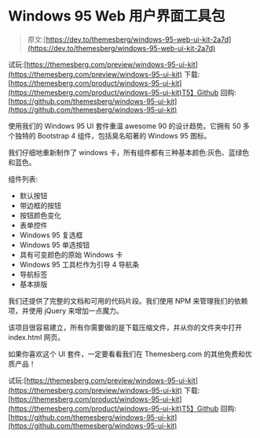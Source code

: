 # Windows 95 Web 用户界面工具包

> 原文:[https://dev.to/themesberg/windows-95-web-ui-kit-2a7d](https://dev.to/themesberg/windows-95-web-ui-kit-2a7d)

试玩:[https://themesberg.com/preview/windows-95-ui-kit](https://themesberg.com/preview/windows-95-ui-kit)
下载:[https://themesberg.com/product/windows-95-ui-kit](https://themesberg.com/product/windows-95-ui-kit)T5】Github 回购:[https://github.com/themesberg/windows-95-ui-kit](https://github.com/themesberg/windows-95-ui-kit)

使用我们的 Windows 95 UI 套件重温 awesome 90 的设计趋势。它拥有 50 多个独特的 Bootstrap 4 组件，包括臭名昭著的 Windows 95 图标。

我们仔细地重新制作了 windows 卡，所有组件都有三种基本颜色:灰色、蓝绿色和蓝色。

组件列表:

*   默认按钮
*   带边框的按钮
*   按钮颜色变化
*   表单控件
*   Windows 95 复选框
*   Windows 95 单选按钮
*   具有可变颜色的原始 Windows 卡
*   Windows 95 工具栏作为引导 4 导航条
*   导航标签
*   基本排版

我们还提供了完整的文档和可用的代码片段。我们使用 NPM 来管理我们的依赖项，并使用 jQuery 来增加一点魔力。

该项目很容易建立，所有你需要做的是下载压缩文件，并从你的文件夹中打开 index.html 网页。

如果你喜欢这个 UI 套件，一定要看看我们在 Themesberg.com 的其他免费和优质产品！

试玩:[https://themesberg.com/preview/windows-95-ui-kit](https://themesberg.com/preview/windows-95-ui-kit)
下载:[https://themesberg.com/product/windows-95-ui-kit](https://themesberg.com/product/windows-95-ui-kit)T5】Github 回购:[https://github.com/themesberg/windows-95-ui-kit](https://github.com/themesberg/windows-95-ui-kit)